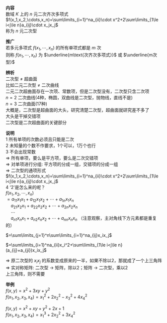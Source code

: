 **内容**  
数域 $K$ 上的 $n$ 元二次齐次多项式 $f(x_1,x_2,\cdots,x_n)=\sum\limits_{i=1}^na_{ii}\cdot x^2+2\sum\limits_{1\le i<j\le n}a_{ij}\cdot x_jx_j$  
称为 $n$ 元二次型  
  
**推广**  
若多元多项式 $f(x_1,\cdots,x_n)$ 的所有单项式都是 $m$ 次  
则称 $f(x_1,\cdots,x_n)$ 为 $\underline{m\text{次齐次多项式}}$  或  $\underline{m次型}$  
  
**辨析**  
二次型 $\neq$ 超曲面  
比如二元二次型 $\neq$ 二次曲线  
二元二次超曲面存在一次项、常数项，但是二次型没有，二次型只含二次项  
 $n=2$  二次曲线(4种，椭圆，双曲线是二次型，抛物线，直线不是)  
 $n=3$  二次曲面(17种)  
大概是，二次型是超曲面的大头，研究清楚二次型，超曲面就研究差不多了  
大头是干掉交错项  
二次型是二次超曲面的关键部分  
  
**说明**  
1 所有单项的次数必须且只能是二次  
2 未知量的个数不作要求，1个可以，1万个也行  
3 不会出现常数  
 $\Rightarrow$  所有单项，要么是平方项，要么是二次交错项  
 $\Rightarrow$  对单项进行分组: 平方项的分成一组，交错项的分成一组  
 $\Rightarrow$  二次型的通项形式  
 $f(x_1,x_2,\cdots,x_n)=\sum\limits_{i=1}^na_{ii}\cdot x^2+2\sum\limits_{1\le i<j\le n}a_{ij}\cdot x_jx_j$  
4 ‘2'是怎么来的呢？  
 $f(x_1,x_2,\cdots,x_n)$  
 $=a_{11}x_1x_1+a_{12}x_1x_2+\cdots+a_{1n}x_1x_n$  
 $\quad a_{21}x_2x_1+a_{22}x_2x_2+\cdots+a_{2n}x_2x_n$  
 $\quad \cdots$  
 $\quad a_{n1}x_nx_1+a_{n2}x_nx_2+\cdots+a_{nn}x_nx_n$ （注意观察，主对角线下方元素都是重复的）  
  
 $=\sum\limits_{j=1}^n\sum\limits_{i=1}^na_{ij}x_ix_j$  
  
 $=\sum\limits_{i=1}^na_{ii}x_i^2+\sum\limits_{1\le i<j\le n}(a_{ij}+a_{ji})x_ix_j$  
  
 $\Rightarrow$ 原二次型的 $x_ix_j$ 的系数变成原来的一半，如果不除以2，那就成了一个上三角阵  
 $\Rightarrow$ 实对称矩阵: 二次型 $\to$ 矩阵，除以2；矩阵 $\to$ 二次型，乘以2  
上三角阵，则不需要  
  
**举例**  
 $f(x,y)=x^2+3xy+y^2$  
 $f(x_1,x_2,x_3,x_4)=x_1^2+2x_2^2-x_3^2+4x_4^2$  
  
 $f(x,y)=x^2+xy+y^2+2x+1$  
 $f(x_1,x_2,x_3,x_4)=x_1^3+2x_2^2+3x_4^2$  
